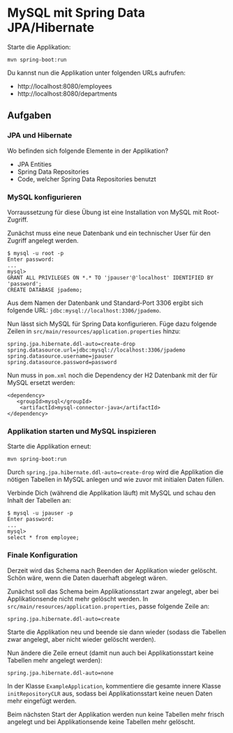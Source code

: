 # MySQL mit Spring Data JPA/Hibernate

Starte die Applikation:

    mvn spring-boot:run
    
Du kannst nun die Applikation unter folgenden URLs aufrufen: 
- http://localhost:8080/employees
- http://localhost:8080/departments

## Aufgaben

### JPA und Hibernate

Wo befinden sich folgende Elemente in der Applikation?

- JPA Entities
- Spring Data Repositories
- Code, welcher Spring Data Repositories benutzt

### MySQL konfigurieren

Vorraussetzung für diese Übung ist eine Installation von MySQL mit Root-Zugriff.

Zunächst muss eine neue Datenbank und ein technischer User für den Zugriff angelegt werden.

    $ mysql -u root -p
    Enter password: 
    ...
    mysql> 
    GRANT ALL PRIVILEGES ON *.* TO 'jpauser'@'localhost' IDENTIFIED BY 'password';
    CREATE DATABASE jpademo;

Aus dem Namen der Datenbank und Standard-Port 3306 ergibt sich folgende URL: `jdbc:mysql://localhost:3306/jpademo`.

Nun lässt sich MySQL für Spring Data konfigurieren. 
Füge dazu folgende Zeilen in `src/main/resources/application.properties` hinzu:

    spring.jpa.hibernate.ddl-auto=create-drop
    spring.datasource.url=jdbc:mysql://localhost:3306/jpademo
    spring.datasource.username=jpauser
    spring.datasource.password=password
    
Nun muss in `pom.xml` noch die Dependency der H2 Datenbank mit der für MySQL ersetzt werden: 

    <dependency>
       <groupId>mysql</groupId>
        <artifactId>mysql-connector-java</artifactId>
    </dependency>

### Applikation starten und MySQL inspizieren

Starte die Applikation erneut:

    mvn spring-boot:run
    
Durch `spring.jpa.hibernate.ddl-auto=create-drop` wird die Applikation die nötigen Tabellen in MySQL
anlegen und wie zuvor mit initialen Daten füllen.

Verbinde Dich (während die Applikation läuft) mit MySQL und schau den Inhalt der Tabellen an:

    $ mysql -u jpauser -p
    Enter password: 
    ...
    mysql> 
    select * from employee;
    
### Finale Konfiguration

Derzeit wird das Schema nach Beenden der Applikation wieder gelöscht. Schön wäre, wenn die Daten dauerhaft abgelegt wären.

Zunächst soll das Schema beim Applikationsstart zwar angelegt, aber bei Applikationsende nicht mehr gelöscht werden.
In `src/main/resources/application.properties`, passe folgende Zeile an:

    spring.jpa.hibernate.ddl-auto=create
    
Starte die Applikation neu und beende sie dann wieder (sodass die Tabellen zwar angelegt,
aber nicht wieder gelöscht werden). 

Nun ändere die Zeile erneut (damit nun auch bei Applikationsstart keine Tabellen mehr angelegt werden):

    spring.jpa.hibernate.ddl-auto=none
    
In der Klasse `ExampleApplication`, kommentiere die gesamte innere Klasse `initRepositoryCLR` aus, sodass
bei Applikationsstart keine neuen Daten mehr eingefügt werden.

Beim nächsten Start der Applikation werden nun keine Tabellen mehr frisch angelegt und bei Applikationsende
keine Tabellen mehr gelöscht.
